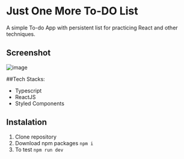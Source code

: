 # Just One More To-DO List

A simple To-do App with persistent list for practicing React and other techniques.

## Screenshot

![image](https://user-images.githubusercontent.com/113650703/235309051-71a016f4-2c61-4de3-86b8-9485f277e3d5.png)

##Tech Stacks: 

- Typescript
- ReactJS 
- Styled Components

## Instalation

1. Clone repository
2. Download npm packages `npm i` 
2. To test `npm run dev` 